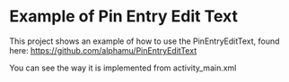 # Example of Pin Entry Edit Text
This project shows an example of how to use the PinEntryEditText, found here: https://github.com/alphamu/PinEntryEditText

You can see the way it is implemented from activity_main.xml
